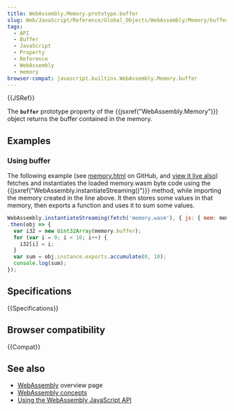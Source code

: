 ```yaml
---
title: WebAssembly.Memory.prototype.buffer
slug: Web/JavaScript/Reference/Global_Objects/WebAssembly/Memory/buffer
tags:
  - API
  - Buffer
  - JavaScript
  - Property
  - Reference
  - WebAssembly
  - memory
browser-compat: javascript.builtins.WebAssembly.Memory.buffer
---
```

{{JSRef}}

The **`buffer`** prototype property of the
{{jsxref("WebAssembly.Memory")}} object returns the buffer contained
in the memory.

## Examples

### Using buffer

The following example (see
[memory.html](https://github.com/mdn/webassembly-examples/blob/master/js-api-examples/memory.html)
on GitHub, and
[view it live also](https://mdn.github.io/webassembly-examples/js-api-examples/memory.html))
fetches and instantiates the loaded memory.wasm byte code using the
{{jsxref("WebAssembly.instantiateStreaming()")}} method, while
importing the memory created in the line above. It then stores some values in
that memory, then exports a function and uses it to sum some values.

```js
WebAssembly.instantiateStreaming(fetch('memory.wasm'), { js: { mem: memory } })
.then(obj => {
  var i32 = new Uint32Array(memory.buffer);
  for (var i = 0; i < 10; i++) {
    i32[i] = i;
  }
  var sum = obj.instance.exports.accumulate(0, 10);
  console.log(sum);
});
```

## Specifications

{{Specifications}}

## Browser compatibility

{{Compat}}

## See also

- [WebAssembly](/en-US/docs/WebAssembly) overview page
- [WebAssembly concepts](/en-US/docs/WebAssembly/Concepts)
- [Using the WebAssembly JavaScript API](/en-US/docs/WebAssembly/Using_the_JavaScript_API)
